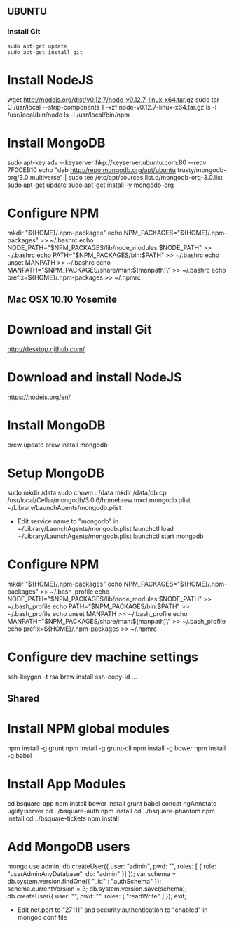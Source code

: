 UBUNTU
------

### Install Git
    sudo apt-get update
    sudo apt-get install git

# Install NodeJS
wget http://nodejs.org/dist/v0.12.7/node-v0.12.7-linux-x64.tar.gz
sudo tar -C /usr/local --strip-components 1 -xzf node-v0.12.7-linux-x64.tar.gz
ls -l /usr/local/bin/node
ls -l /usr/local/bin/npm

# Install MongoDB
sudo apt-key adv --keyserver hkp://keyserver.ubuntu.com:80 --recv 7F0CEB10
echo "deb http://repo.mongodb.org/apt/ubuntu trusty/mongodb-org/3.0 multiverse" | sudo tee /etc/apt/sources.list.d/mongodb-org-3.0.list
sudo apt-get update
sudo apt-get install -y mongodb-org

# Configure NPM
mkdir "${HOME}/.npm-packages"
echo NPM_PACKAGES="${HOME}/.npm-packages" >> ~/.bashrc
echo NODE_PATH=\"\$NPM_PACKAGES/lib/node_modules\:\$NODE_PATH\" >> ~/.bashrc
echo PATH=\"\$NPM_PACKAGES/bin\:\$PATH\" >> ~/.bashrc
echo unset MANPATH >> ~/.bashrc
echo MANPATH=\"\$NPM_PACKAGES/share/man\:$(manpath)\" >> ~/.bashrc
echo prefix=${HOME}/.npm-packages >> ~/.npmrc


Mac OSX 10.10 Yosemite
----------------------

# Download and install Git
http://desktop.github.com/

# Download and install NodeJS
https://nodejs.org/en/

# Install MongoDB
brew update
brew install mongodb

# Setup MongoDB
sudo mkdir /data
sudo chown <user>:<group> /data
mkdir /data/db
cp /usr/local/Cellar/mongodb/3.0.6/homebrew.mxcl.mongodb.plist ~/Library/LaunchAgents/mongodb.plist
* Edit service name to "mongodb" in ~/Library/LaunchAgents/mongodb.plist
launchctl load ~/Library/LaunchAgents/mongodb.plist
launchctl start mongodb

# Configure NPM
mkdir "${HOME}/.npm-packages"
echo NPM_PACKAGES="${HOME}/.npm-packages" >> ~/.bash_profile
echo NODE_PATH=\"\$NPM_PACKAGES/lib/node_modules\:\$NODE_PATH\" >> ~/.bash_profile
echo PATH=\"\$NPM_PACKAGES/bin\:\$PATH\" >> ~/.bash_profile
echo unset MANPATH >> ~/.bash_profile
echo MANPATH=\"\$NPM_PACKAGES/share/man\:$(manpath)\" >> ~/.bash_profile
echo prefix=${HOME}/.npm-packages >> ~/.npmrc

# Configure dev machine settings
ssh-keygen -t rsa
brew install ssh-copy-id
...

Shared
------

# Install NPM global modules
npm install -g grunt
npm install -g grunt-cli
npm install -g bower
npm install -g babel

# Install App Modules
cd bsquare-app
npm install
bower install
grunt babel concat ngAnnotate uglify:server
cd ../bsquare-auth
npm install
cd ../bsquare-phantom
npm install
cd ../bsquare-tickets
npm install

# Add MongoDB users
mongo
use admin;
db.createUser({ user: "admin", pwd: "<pwd>", roles: [ { role: "userAdminAnyDatabase", db: "admin" }] });
var schema = db.system.version.findOne({ "_id" : "authSchema" });
schema.currentVersion = 3;
db.system.version.save(schema);
db.createUser({ user: "<username>", pwd: "<pwd>", roles: [ "readWrite" ] });
exit;
* Edit net.port to "27111" and security.authentication to "enabled" in mongod conf file

